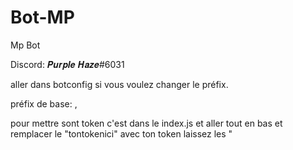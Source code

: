 # Bot-MP
Mp Bot

Discord: 𝑷𝒖𝒓𝒑𝒍𝒆 𝑯𝒂𝒛𝒆#6031

aller dans botconfig si vous voulez changer le préfix.

préfix de base: ,

pour mettre sont token c'est dans le index.js et aller tout en bas et remplacer le "tontokenici" avec ton token
laissez les " 
